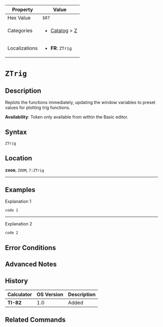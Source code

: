 | Property      | Value |
|---------------|-------|
| Hex Value     | `$87`|
| Categories    | <ul><li>[Catalog](<../categories/Catalog.md>) > [Z](<../categories/Catalog.md#Z>)</li></ul> |
| Localizations | <ul><li><b>FR</b>: `ZTrig`</li></ul> |

# `ZTrig`

## Description
Replots the functions immediately, updating the window variables to preset values for plotting trig functions.


<b>Availability</b>: Token only available from within the Basic editor.

## Syntax
`ZTrig`

## Location
<tt><kbd><b>zoom</b></kbd></tt>, `ZOOM`, `7:ZTrig`
<hr>

## Examples

Explanation 1
```ti-basic
code 1
```
---
Explanation 2
```ti-basic
code 2
```

## Error Conditions


## Advanced Notes


## History
| Calculator | OS Version | Description |
|------------|------------|-------------|
| <b>TI-82</b> | 1.0 | Added |

## Related Commands

